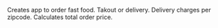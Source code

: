 Creates app to order fast food. Takout or delivery. Delivery charges per zipcode. Calculates total order price.
